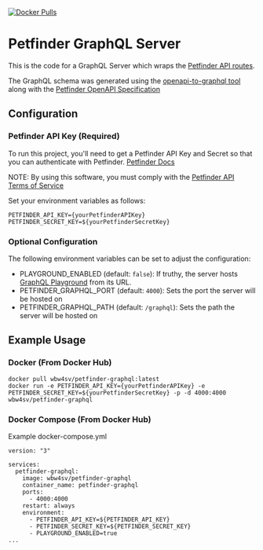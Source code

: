 [![Docker Pulls](https://img.shields.io/docker/pulls/wbw4sv/petfinder-graphql)](https://hub.docker.com/repository/docker/wbw4sv/petfinder-graphql "View on Docker Hub")
# Petfinder GraphQL Server

This is the code for a GraphQL Server which wraps the [Petfinder API routes](https://www.petfinder.com/developers/v2/docs).

The GraphQL schema was generated using the [openapi-to-graphql tool](https://github.com/IBM/openapi-to-graphql) along with the [Petfinder OpenAPI Specification](https://api.petfinder.com/openapi.yaml)

## Configuration

### Petfinder API Key (Required)

To run this project, you'll need to get a Petfinder API Key and Secret so that you can authenticate with Petfinder. [Petfinder Docs](https://www.petfinder.com/developers/v2/docs/#using-the-api)

NOTE: By using this software, you must comply with the [Petfinder API Terms of Service](https://www.petfinder.com/api-terms-of-service/)

Set your environment variables as follows:

```
PETFINDER_API_KEY={yourPetfinderAPIKey}
PETFINDER_SECRET_KEY=${yourPetfinderSecretKey}
```

### Optional Configuration

The following environment variables can be set to adjust the configuration:

- PLAYGROUND_ENABLED (default: `false`): If truthy, the server hosts [GraphQL Playground](https://www.apollographql.com/docs/apollo-server/testing/graphql-playground/) from its URL.
- PETFINDER_GRAPHQL_PORT (default: `4000`): Sets the port the server will be hosted on
- PETFINDER_GRAPHQL_PATH (default: `/graphql`): Sets the path the server will be hosted on

## Example Usage

### Docker (From Docker Hub)

```
docker pull wbw4sv/petfinder-graphql:latest
docker run -e PETFINDER_API_KEY={yourPetfinderAPIKey} -e PETFINDER_SECRET_KEY=${yourPetfinderSecretKey} -p -d 4000:4000 wbw4sv/petfinder-graphql
```

### Docker Compose (From Docker Hub)
Example docker-compose.yml
```
version: "3"

services:
  petfinder-graphql:
    image: wbw4sv/petfinder-graphql
    container_name: petfinder-graphql
    ports:
      - 4000:4000
    restart: always
    environment:
      - PETFINDER_API_KEY=${PETFINDER_API_KEY}
      - PETFINDER_SECRET_KEY=${PETFINDER_SECRET_KEY}
      - PLAYGROUND_ENABLED=true
...
```
